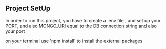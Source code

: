 ## Project SetUp

In order to run this project, you have to create a .env file , and set up your PORT, and also MONGO_URI equal to the DB connection string and also your port

on your terminal use 'npm install' to install the external packages